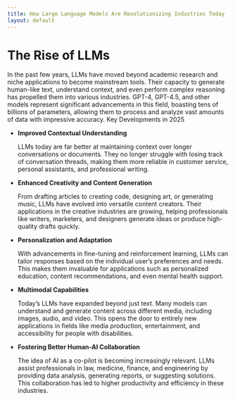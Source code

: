 ```yaml
---
title: How Large Language Models Are Revolutionizing Industries Today
layout: default
---
```

# The Rise of LLMs

In the past few years, LLMs have moved beyond academic research and niche applications to become mainstream tools. Their capacity to generate human-like text, understand context, and even perform complex reasoning has propelled them into various industries. GPT-4, GPT-4.5, and other models represent significant advancements in this field, boasting tens of billions of parameters, allowing them to process and analyze vast amounts of data with impressive accuracy.
Key Developments in 2025

- **Improved Contextual Understanding**
  
  LLMs today are far better at maintaining context over longer conversations or documents. They no longer struggle with losing track of conversation threads, making them more reliable in customer service, personal assistants, and professional writing.

- **Enhanced Creativity and Content Generation**

  From drafting articles to creating code, designing art, or generating music, LLMs have evolved into versatile content creators. Their applications in the creative industries are growing, helping professionals like writers, marketers, and designers generate ideas or produce high-quality drafts quickly.

- **Personalization and Adaptation**

  With advancements in fine-tuning and reinforcement learning, LLMs can tailor responses based on the individual user’s preferences and needs. This makes them invaluable for applications such as personalized education, content recommendations, and even mental health support.

- **Multimodal Capabilities**

  Today’s LLMs have expanded beyond just text. Many models can understand and generate content across different media, including images, audio, and video. This opens the door to entirely new applications in fields like media production, entertainment, and accessibility for people with disabilities.

- **Fostering Better Human-AI Collaboration**

  The idea of AI as a co-pilot is becoming increasingly relevant. LLMs assist professionals in law, medicine, finance, and engineering by providing data analysis, generating reports, or suggesting solutions. This collaboration has led to higher productivity and efficiency in these industries.
